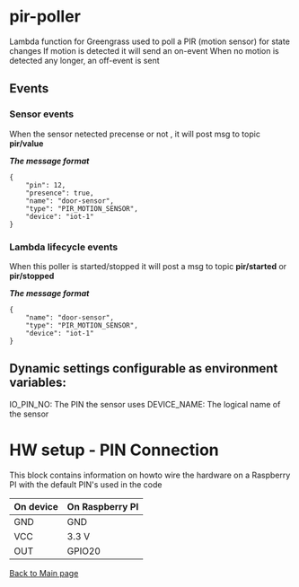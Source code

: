 # pir-poller
Lambda function for Greengrass used to poll a PIR (motion sensor) for state changes
If motion is detected it will send an on-event
When no motion is detected any longer, an off-event is sent

## Events

### Sensor events
When the sensor netected precense or not , it will post msg to topic **pir/value**

***The message format***
```
{
    "pin": 12,
    "presence": true,
    "name": "door-sensor",
    "type": "PIR_MOTION_SENSOR",
    "device": "iot-1"
}
```

### Lambda lifecycle events
When this poller is started/stopped it will post a msg to topic **pir/started** or **pir/stopped**

***The message format***
```
{
    "name": "door-sensor",
    "type": "PIR_MOTION_SENSOR",
    "device": "iot-1"
}
```


## Dynamic settings configurable as environment variables:
IO_PIN_NO: The PIN the sensor uses
DEVICE_NAME: The logical name of the sensor

# HW setup - PIN Connection
This block contains information on howto wire the hardware on a Raspberry PI with the default PIN's used in the code

| On device  | On Raspberry PI  |
|---|---|
| GND  | GND  |
| VCC  | 3.3 V  |
| OUT  | GPIO20  |

[Back to Main page](../README.md)